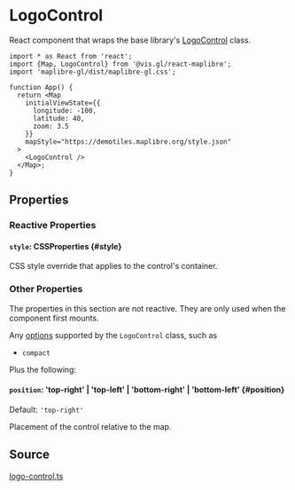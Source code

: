 # LogoControl

React component that wraps the base library's [LogoControl](https://maplibre.org/maplibre-gl-js/docs/API/classes/LogoControl/) class.

```tsx
import * as React from 'react';
import {Map, LogoControl} from '@vis.gl/react-maplibre';
import 'maplibre-gl/dist/maplibre-gl.css';

function App() {
  return <Map
    initialViewState={{
      longitude: -100,
      latitude: 40,
      zoom: 3.5
    }}
    mapStyle="https://demotiles.maplibre.org/style.json"
  >
    <LogoControl />
  </Map>;
}
```


## Properties

### Reactive Properties

#### `style`: CSSProperties {#style}

CSS style override that applies to the control's container.


### Other Properties

The properties in this section are not reactive. They are only used when the component first mounts.
  
Any [options](https://maplibre.org/maplibre-gl-js/docs/API/type-aliases/LogoControlOptions/) supported by the `LogoControl` class, such as

- `compact`

Plus the following:

#### `position`: 'top-right' | 'top-left' | 'bottom-right' | 'bottom-left' {#position}

Default: `'top-right'`

Placement of the control relative to the map.


## Source

[logo-control.ts](https://github.com/visgl/react-maplibre/tree/1.0-release/src/components/logo-control.ts)
